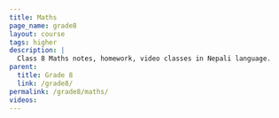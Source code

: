 ```yaml
---
title: Maths
page_name: grade8
layout: course
tags: higher
description: |
  Class 8 Maths notes, homework, video classes in Nepali language.
parent:
  title: Grade 8
  link: /grade8/
permalink: /grade8/maths/
videos:
---
```

